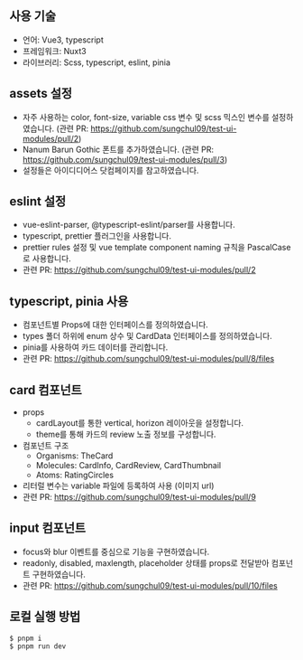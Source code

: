 ## 사용 기술

- 언어: Vue3, typescript
- 프레임워크: Nuxt3
- 라이브러리: Scss, typescript, eslint, pinia

## assets 설정

- 자주 사용하는 color, font-size, variable css 변수 및 scss 믹스인 변수를 설정하였습니다. (관련 PR: https://github.com/sungchul09/test-ui-modules/pull/2)
- Nanum Barun Gothic 폰트를 추가하였습니다. (관련 PR: https://github.com/sungchul09/test-ui-modules/pull/3)
- 설정들은 아이디디어스 닷컴페이지를 참고하였습니다.

## eslint 설정

- vue-eslint-parser, @typescript-eslint/parser를 사용합니다.
- typescript, prettier 플러그인을 사용합니다.
- prettier rules 설정 및 vue template component naming 규칙을 PascalCase로 사용합니다.
- 관련 PR: https://github.com/sungchul09/test-ui-modules/pull/2

## typescript, pinia 사용

- 컴포넌트별 Props에 대한 인터페이스를 정의하였습니다.
- types 폴더 하위에 enum 상수 및 CardData 인터페이스를 정의하였습니다.
- pinia를 사용하여 카드 데이터를 관리합니다.
- 관련 PR: https://github.com/sungchul09/test-ui-modules/pull/8/files

## card 컴포넌트

- props
    - cardLayout를 통한 vertical, horizon 레이아웃을 설정합니다.
    - theme를 통해 카드의 review 노출 정보를 구성합니다.
- 컴포넌트 구조
    - Organisms: TheCard
    - Molecules: CardInfo, CardReview, CardThumbnail
    - Atoms: RatingCircles
- 리터럴 변수는 variable 파일에 등록하여 사용 (이미지 url)
- 관련 PR: https://github.com/sungchul09/test-ui-modules/pull/9

## input 컴포넌트

- focus와 blur 이벤트를 중심으로 기능을 구현하였습니다.
- readonly, disabled, maxlength, placeholder 상태를 props로 전달받아 컴포넌트 구현하였습니다.
- 관련 PR: https://github.com/sungchul09/test-ui-modules/pull/10/files

## 로컬 실행 방법

```tsx
$ pnpm i
$ pnpm run dev
```
